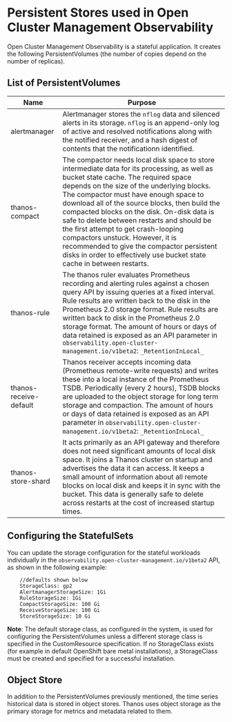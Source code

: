 # Persistent Stores used in Open Cluster Management Observability

Open Cluster Management Observability is a stateful application. 
It creates the following PersistentVolumes (the number of copies depend on the number of replicas).

## List of PersistentVolumes

| Name                   | Purpose                                                                                                                                                                                                                                                                                                                                                                                                                                                                                                                                                                    |
|------------------------|----------------------------------------------------------------------------------------------------------------------------------------------------------------------------------------------------------------------------------------------------------------------------------------------------------------------------------------------------------------------------------------------------------------------------------------------------------------------------------------------------------------------------------------------------------------------------|
| alertmanager           | Alertmanager stores the `nflog` data and silenced alerts in its storage. `nflog` is an append-only log of active and resolved notifications along with the notified receiver, and a hash digest of contents that the notificationn identified.                                                                                                                                                                                                                                                                                                                             |
| thanos-compact         | The compactor needs local disk space to store intermediate data for its processing, as well as bucket state cache. The required space depends on the size of the underlying blocks. The compactor must have enough space to download all of the source blocks, then build the compacted blocks on the disk. On-disk data is safe to delete between restarts and should be the first attempt to get crash-looping compactors unstuck. However, it is recommended to give the compactor persistent disks in order to effectively use bucket state cache in between restarts. |
| thanos-rule            | The thanos ruler evaluates Prometheus recording and alerting rules against a chosen query API by issuing queries at a fixed interval. Rule results are written back to the disk in the Prometheus 2.0 storage format. Rule results are written back to disk in the Prometheus 2.0 storage format. The amount of hours or days of data retained is exposed as an API parameter in `observability.open-cluster-management.io/v1beta2`: `_RetentionInLocal_`                                                                                                                  |
| thanos-receive-default | Thanos receiver accepts incoming data (Prometheus remote-write requests) and writes these into a local instance of the Prometheus TSDB. Periodically (every 2 hours), TSDB blocks are uploaded to the object storage for long term storage and compaction. The amount of hours or days of data retained is exposed as an API parameter in `observability.open-cluster-management.io/v1beta2`: `_RetentionInLocal_`                                                                                                                                                         |
| thanos-store-shard     | It acts primarily as an API gateway and therefore does not need significant amounts of local disk space. It joins a Thanos cluster on startup and advertises the data it can access. It keeps a small amount of information about all remote blocks on local disk and keeps it in sync with the bucket. This data is generally safe to delete across restarts at the cost of increased startup times.                                                                                                                                                                      |


## Configuring the StatefulSets

You can update the storage configuration for the stateful workloads individually in the
`observability.open-cluster-management.io/v1beta2` API, as shown in the following example:

```
    //defaults shown below
    StorageClass: gp2
    AlertmanagerStorageSize: 1Gi 
    RuleStorageSize: 1Gi
    CompactStorageSize: 100 Gi
    ReceiveStorageSize: 100 Gi
    StoreStorageSize: 10 Gi

```

**Note**: The default storage class, as configured in the system, is used for configuring the PersistentVolumes unless 
a different storage class is specified in the CustomResource specification. 
If no StorageClass exists (for example in default OpenShift bare metal installations), a StorageClass must be created 
and specified for a successful installation.

## Object Store

In addition to the PersistentVolumes previously mentioned, the time series historical data is stored in object stores.
Thanos uses object storage as the primary storage for metrics and metadata related to them.
